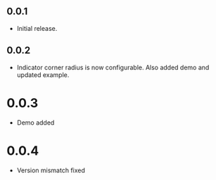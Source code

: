 ## 0.0.1

* Initial release.

## 0.0.2

* Indicator corner radius is now configurable. Also added demo and updated example.

# 0.0.3

* Demo added

# 0.0.4

* Version mismatch fixed